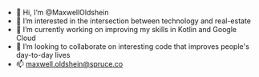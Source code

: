 - 👋 Hi, I’m @MaxwellOldshein
- 👀 I’m interested in the intersection between technology and real-estate
- 🌱 I’m currently working on improving my skills in Kotlin and Google Cloud
- 💞️ I’m looking to collaborate on interesting code that improves people's day-to-day lives 
- 📫 maxwell.oldshein@spruce.co
